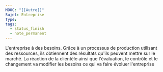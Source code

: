 ```yaml
---
MOOC: "[[Autre]]"
Sujet: Entreprise
Type: 
tags:
  - status_finish
  - note_permanent
---
```

L'entreprise à des besoins. Grâce à un processus de production utilisant des ressources, ils obtiennent des résultats qu'ils peuvent mettre sur le marché. La réaction de la clientèle ainsi que l'évaluation, le contrôle et le changement va modifier les besoins ce qui va faire évoluer l'entreprise